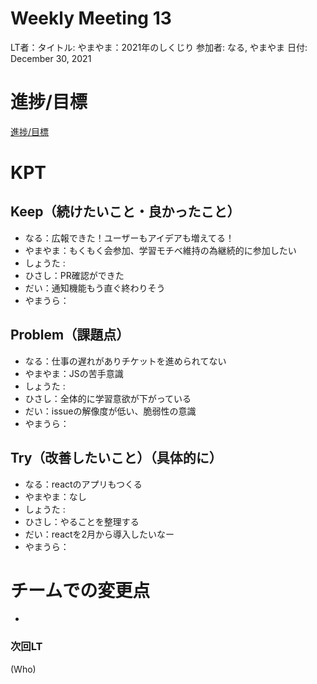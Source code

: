 # Weekly Meeting 13

LT者：タイトル: やまやま：2021年のしくじり
参加者: なる, やまやま
日付: December 30, 2021

# 進捗/目標

[進捗/目標](Weekly%20Meeting%2013%20315469e0dabd4290be07483255d8dc08/%E9%80%B2%E6%8D%97%20%E7%9B%AE%E6%A8%99%20aa849c4fdf014fab9cc7fe24b95cc1b4.csv)

# KPT

## Keep（続けたいこと・良かったこと）

- なる：広報できた！ユーザーもアイデアも増えてる！
- やまやま：もくもく会参加、学習モチベ維持の為継続的に参加したい
- しょうた :
- ひさし：PR確認ができた
- だい：通知機能もう直ぐ終わりそう
- やまうら：

## Problem（課題点）

- なる：仕事の遅れがありチケットを進められてない
- やまやま：JSの苦手意識
- しょうた :
- ひさし：全体的に学習意欲が下がっている
- だい：issueの解像度が低い、脆弱性の意識
- やまうら：

## Try（改善したいこと）（具体的に）

- なる：reactのアプリもつくる
- やまやま：なし
- しょうた :
- ひさし：やることを整理する
- だい：reactを2月から導入したいなー
- やまうら：

# チームでの変更点

- 

### 次回LT

(Who)